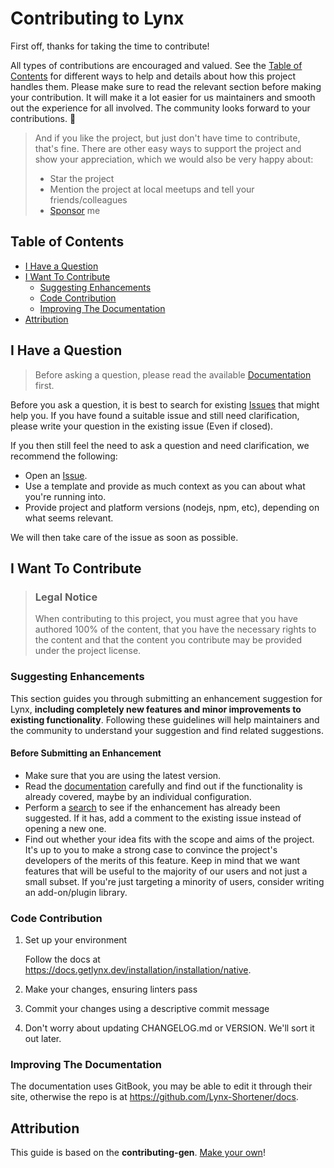 <!-- omit in toc -->
# Contributing to Lynx

First off, thanks for taking the time to contribute!

All types of contributions are encouraged and valued. See the [Table of Contents](#table-of-contents) for different ways to help and details about how this project handles them. Please make sure to read the relevant section before making your contribution. It will make it a lot easier for us maintainers and smooth out the experience for all involved. The community looks forward to your contributions. 🎉

> And if you like the project, but just don't have time to contribute, that's fine. There are other easy ways to support the project and show your appreciation, which we would also be very happy about:
> - Star the project
> - Mention the project at local meetups and tell your friends/colleagues
> - [Sponsor](https://github.com/sponsors/JackBailey) me

<!-- omit in toc -->
## Table of Contents

- [I Have a Question](#i-have-a-question)
- [I Want To Contribute](#i-want-to-contribute)
  - [Suggesting Enhancements](#suggesting-enhancements)
  - [Code Contribution](#code-contribution)
  - [Improving The Documentation](#improving-the-documentation)
- [Attribution](#attribution)



## I Have a Question

> Before asking a question, please read the available [Documentation](https://docs.getlynx.dev) first.

Before you ask a question, it is best to search for existing [Issues](https://github.com/Lynx-Shortener/Lynx/issues) that might help you. If you have found a suitable issue and still need clarification, please write your question in the existing issue (Even if closed).

If you then still feel the need to ask a question and need clarification, we recommend the following:

- Open an [Issue](https://github.com/Lynx-Shortener/Lynx/issues/new).
- Use a template and provide as much context as you can about what you're running into.
- Provide project and platform versions (nodejs, npm, etc), depending on what seems relevant.

We will then take care of the issue as soon as possible.

## I Want To Contribute

> ### Legal Notice <!-- omit in toc -->
> When contributing to this project, you must agree that you have authored 100% of the content, that you have the necessary rights to the content and that the content you contribute may be provided under the project license.
### Suggesting Enhancements

This section guides you through submitting an enhancement suggestion for Lynx, **including completely new features and minor improvements to existing functionality**. Following these guidelines will help maintainers and the community to understand your suggestion and find related suggestions.

<!-- omit in toc -->
#### Before Submitting an Enhancement

- Make sure that you are using the latest version.
- Read the [documentation](https://docs.getlynx.dev) carefully and find out if the functionality is already covered, maybe by an individual configuration.
- Perform a [search](https://github.com/Lynx-Shortener/Lynx/issues) to see if the enhancement has already been suggested. If it has, add a comment to the existing issue instead of opening a new one.
- Find out whether your idea fits with the scope and aims of the project. It's up to you to make a strong case to convince the project's developers of the merits of this feature. Keep in mind that we want features that will be useful to the majority of our users and not just a small subset. If you're just targeting a minority of users, consider writing an add-on/plugin library.

### Code Contribution

1. Set up your environment
    
    Follow the docs at https://docs.getlynx.dev/installation/installation/native.

2. Make your changes, ensuring linters pass
3. Commit your changes using a descriptive commit message
4. Don't worry about updating CHANGELOG.md or VERSION. We'll sort it out later.


### Improving The Documentation

The documentation uses GitBook, you may be able to edit it through their site, otherwise the repo is at https://github.com/Lynx-Shortener/docs.

## Attribution
This guide is based on the **contributing-gen**. [Make your own](https://github.com/bttger/contributing-gen)!